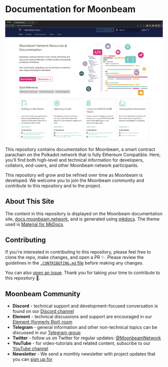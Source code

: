 # Documentation for Moonbeam
 
![Main Page Banner](/images/readme-contributing/readme-banner.png)

This repository contains documentation for Moonbeam, a smart contract parachain on the Polkadot network that is fully Ethereum Compatible.  Here, you'll find both high-level and technical information for developers, collators, end-users, and other Moonbeam network participants.

This repository will grow and be refined over time as Moonbeam is developed.  We welcome you to join the Moonbeam community and contribute to this repository and to the project.

## About This Site 

The content in this repository is displayed on the Moonbeam documentation site, [docs.moonbeam.network](https://docs.moonbeam.network), and is generated using [mkdocs](https://www.mkdocs.org/). The theme used is [Material for MkDocs](https://squidfunk.github.io/mkdocs-material/).

## Contributing

If you're interested in contributing to this repository, please feel free to clone the repo, make changes, and open a PR ✨. Please review the guidelines in the [`.CONTRIBUTING.md` file](https://github.com/PureStake/moonbeam-docs/blob/master/.CONTRIBUTING.md) before making any changes.

You can also [open an issue](https://github.com/PureStake/moonbeam-docs/issues/new). Thank you for taking your time to contribute to this repository 💜.

## Moonbeam Community

- **Discord** - technical support and development-focused conversation is found on our [Discord channel](https://discord.gg/PfpUATX)
- **Element** - technical discussions and support are encouraged in our [Element (formerly Riot) room](https://app.element.io/#/room/#moonbeam:matrix.org)
- **Telegram** - general information and other non-technical topics can be discussed in our [Telegram group](https://t.me/Moonbeam_Official)
- **Twitter** - follow us on Twitter for regular updates: [@MoonbeamNetwork](https://twitter.com/MoonbeamNetwork)
- **YouTube** - for video-tutorials and related content, subscribe to our [YouTube channel](https://www.youtube.com/c/MoonbeamNetwork)
- **Newsletter** - We send a monthly newsletter with project updates that you can [sign up for](https://moonbeam.network/newsletter/)


